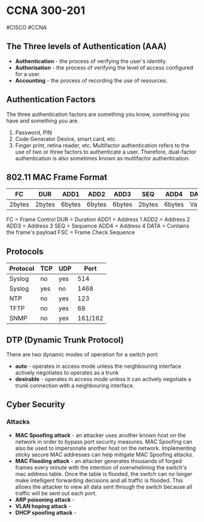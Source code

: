 # CCNA 300-201
#CISCO #CCNA 

## The Three levels of Authentication (AAA)
- **Authentication** - the process of verifying the user's identity.
- **Authorisation** - the process of verifying the level of access configured for a user.
- **Accounting** - the process of recording the use of resources.
## Authentication Factors
The three authentication factors are something you know, something you have and something you are.
1. Password, PIN
2. Code Generator Device, smart card, etc.
3. Finger print, retina reader, etc.
Multifactor authentication refers to the use of two or three factors to authenticate a user.
Therefore, dual-factor authentication is also sometimes known as multifactor authentication.

## 802.11 MAC Frame Format

| FC | DUR | ADD1 | ADD2 | ADD3 | SEQ | ADD4 | DATA | FCS |
|---|---|---|---|---|---|---|---|---|
| 2bytes | 2bytes | 6bytes | 6bytes | 6bytes | 2bytes | 6bytes | Var | 4bytes |

FC = Frame Control
DUR = Duration
ADD1 = Address 1
ADD2 = Address 2
ADD3 = Address 3
SEQ = Sequence
ADD4 = Address 4
DATA = Contains the frame's payload
FSC = Frame Check Sequence 

## Protocols 

| Protocol | TCP | UDP | Port |
|---|---|---|---|
| Syslog | no | yes | 514 |
| Syslog | yes | no | 1468 |
| NTP | no | yes | 123 |
| TFTP | no | yes | 69 |
| SNMP | no | yes | 161/162 |

## DTP (Dynamic Trunk Protocol)
There are two dynamic modes of operation for a switch port:
- **auto** - operates in access mode unless the neighbouring interface actively negotiates to operates as a trunk
- **desirable** - operates in access mode unless it can actively negotiate a trunk connection with a neighbouring interface. 

## Cyber Security

### Attacks
- **MAC Spoofing attack** - an attacker uses another known host on the network in order to bypass port security measures. MAC Spoofing can also be used to impersonate another host on the network. Implementing sticky secure MAC addresses can help mitigate MAC Spoofing attacks.
- **MAC Flooding attack** - an attacker generates thousands of forged frames every minute with the intention of overwhelming the switch's mac address table. Once the table is flooded, the switch can no longer make intelligent forwarding decisions and all traffic is flooded. This allows the attacker to view all data sent through the switch because all traffic will be sent out each port.
- **ARP poisoning attack** - 
- **VLAN hoping attack** - 
- **DHCP spoofing attack** - 